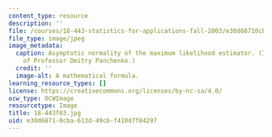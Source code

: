 ```yaml
---
content_type: resource
description: ''
file: /courses/18-443-statistics-for-applications-fall-2003/e30d68710cba613d49cbf410d7f84297_18-443f03.jpg
file_type: image/jpeg
image_metadata:
  caption: Asymptotic normality of the maximum likelihood estimator. (Image courtesy
    of Professor Dmitry Panchenko.)
  credit: ''
  image-alt: A mathematical formula.
learning_resource_types: []
license: https://creativecommons.org/licenses/by-nc-sa/4.0/
ocw_type: OCWImage
resourcetype: Image
title: 18-443f03.jpg
uid: e30d6871-0cba-613d-49cb-f410d7f84297
---
```

